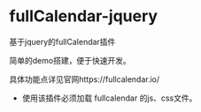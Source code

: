 # fullCalendar-jquery
基于jquery的fullCalendar插件

简单的demo搭建，便于快速开发。

具体功能点详见官网https://fullcalendar.io/

* 使用该插件必须加载 fullcalendar 的js、css文件。
